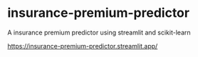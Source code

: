 # insurance-premium-predictor
A insurance premium predictor using streamlit and scikit-learn

https://insurance-premium-predictor.streamlit.app/
